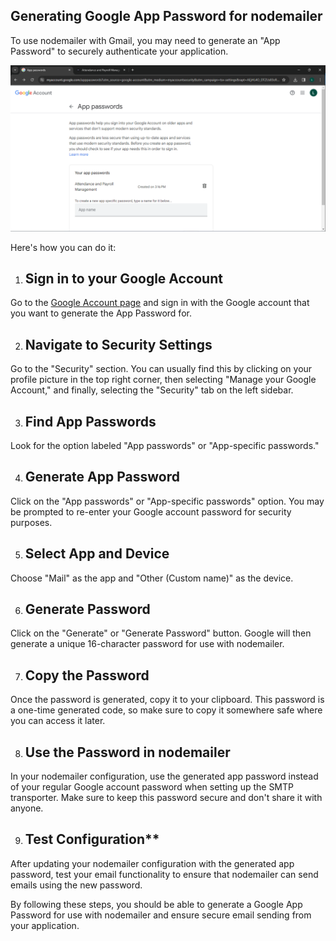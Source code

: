 ## Generating Google App Password for nodemailer
To use nodemailer with Gmail, you may need to generate an "App Password" to securely authenticate your application.

![Preview](/public/GoogleAppPasswords.png)

Here's how you can do it:

1. ## Sign in to your Google Account
Go to the [Google Account page](https://myaccount.google.com/) and sign in with the Google account that you want to generate the App Password for.

2. ## Navigate to Security Settings
Go to the "Security" section. You can usually find this by clicking on your profile picture in the top right corner, then selecting "Manage your Google Account," and finally, selecting the "Security" tab on the left sidebar.

3. ## Find App Passwords
Look for the option labeled "App passwords" or "App-specific passwords."

4. ## Generate App Password
Click on the "App passwords" or "App-specific passwords" option. You may be prompted to re-enter your Google account password for security purposes.

5. ## Select App and Device
Choose "Mail" as the app and "Other (Custom name)" as the device.

6. ## Generate Password
Click on the "Generate" or "Generate Password" button. Google will then generate a unique 16-character password for use with nodemailer.

7. ## **Copy the Password**
Once the password is generated, copy it to your clipboard. This password is a one-time generated code, so make sure to copy it somewhere safe where you can access it later.

8. ## **Use the Password in nodemailer**
In your nodemailer configuration, use the generated app password instead of your regular Google account password when setting up the SMTP transporter. Make sure to keep this password secure and don't share it with anyone.

9. ## Test Configuration**
After updating your nodemailer configuration with the generated app password, test your email functionality to ensure that nodemailer can send emails using the new password.

By following these steps, you should be able to generate a Google App Password for use with nodemailer and ensure secure email sending from your application.
